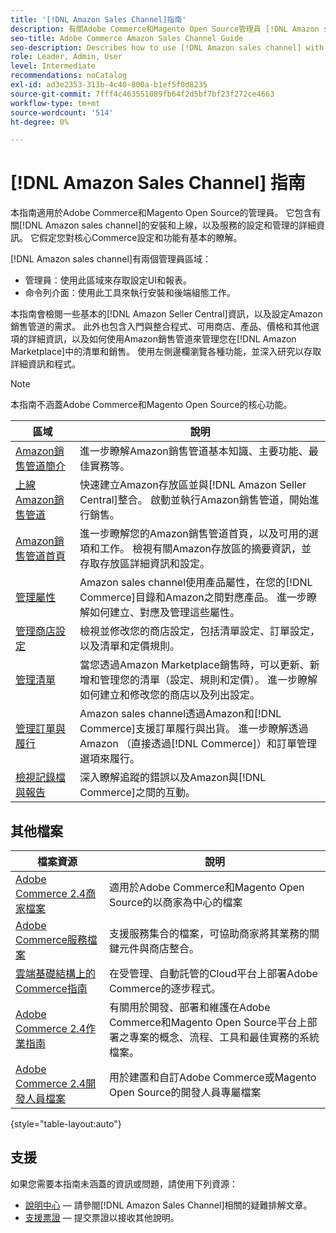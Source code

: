 ```yaml
---
title: '[!DNL Amazon Sales Channel]指南'
description: 有關Adobe Commerce和Magento Open Source管理員 [!DNL Amazon sales channel] 的完整資訊，包括安裝和上線
seo-title: Adobe Commerce Amazon Sales Channel Guide
seo-description: Describes how to use [!DNL Amazon sales channel] with Adobe Commerce or Magento Open Source.
role: Leader, Admin, User
level: Intermediate
recommendations: noCatalog
exl-id: ad3e2353-313b-4c40-800a-b1ef5f0d8235
source-git-commit: 7fff4c463551089fb64f2d5bf7bf23f272ce4663
workflow-type: tm+mt
source-wordcount: '514'
ht-degree: 0%

---
```


# [!DNL Amazon Sales Channel] 指南

本指南適用於Adobe Commerce和Magento Open Source的管理員。 它包含有關[!DNL Amazon sales channel]的安裝和上線，以及服務的設定和管理的詳細資訊。 它假定您對核心Commerce設定和功能有基本的瞭解。

[!DNL Amazon sales channel]有兩個管理員區域：

* 管理員：使用此區域來存取設定UI和報表。
* 命令列介面：使用此工具來執行安裝和後端組態工作。

本指南會檢閱一些基本的[!DNL Amazon Seller Central]資訊，以及設定Amazon銷售管道的需求。 此外也包含入門與整合程式、可用商店、產品、價格和其他選項的詳細資訊，以及如何使用Amazon銷售管道來管理您在[!DNL Amazon Marketplace]中的清單和銷售。 使用左側邊欄瀏覽各種功能，並深入研究以存取詳細資訊和程式。

>[!NOTE]
>
>本指南不涵蓋Adobe Commerce和Magento Open Source的核心功能。

| 區域 | 說明 |
|-------------------------------------------------------------|---------------------------------------------------------------------------------------------------------------------------------------------------------------------------------------------------------------|
| [Amazon銷售管道簡介](./overview.md) | 進一步瞭解Amazon銷售管道基本知識、主要功能、最佳實務等。 |
| [上線Amazon銷售管道](./amazon-onboarding-home.md) | 快速建立Amazon存放區並與[!DNL Amazon Seller Central]整合。 啟動並執行Amazon銷售管道，開始進行銷售。 |
| [Amazon銷售管道首頁](./amazon-sales-channel-home.md) | 進一步瞭解您的Amazon銷售管道首頁，以及可用的選項和工作。 檢視有關Amazon存放區的摘要資訊，並存取存放區詳細資訊和設定。 |
| [管理屬性](./attributes-view.md) | Amazon sales channel使用產品屬性，在您的[!DNL Commerce]目錄和Amazon之間對應產品。 進一步瞭解如何建立、對應及管理這些屬性。 |
| [管理商店設定](./ob-store-review.md) | 檢視並修改您的商店設定，包括清單設定、訂單設定，以及清單和定價規則。 |
| [管理清單](./managing-product-listings.md) | 當您透過Amazon Marketplace銷售時，可以更新、新增和管理您的清單（設定、規則和定價）。 進一步瞭解如何建立和修改您的商店以及列出設定。 |
| [管理訂單與履行](./managing-orders.md) | Amazon sales channel透過Amazon和[!DNL Commerce]支援訂單履行與出貨。 進一步瞭解透過Amazon （直接透過[!DNL Commerce]）和訂單管理選項來履行。 |
| [檢視記錄檔與報告](./amazon-logs-reports.md) | 深入瞭解追蹤的錯誤以及Amazon與[!DNL Commerce]之間的互動。 |

## 其他檔案

| 檔案資源 | 說明 |
|---------------------------------------------------------------------------------------------------------------------------------------|----------------------------------------------------------------------------------------------------------------------------------------------------------------------------------------|
| [Adobe Commerce 2.4商家檔案](https://experienceleague.adobe.com/docs/commerce-admin/user-guides/home.html) | 適用於Adobe Commerce和Magento Open Source的以商家為中心的檔案 |
| [Adobe Commerce服務檔案](https://experienceleague.adobe.com/docs/commerce-merchant-services/user-guides/home.html) | 支援服務集合的檔案，可協助商家將其業務的關鍵元件與商店整合。 |
| [雲端基礎結構上的Commerce指南](https://experienceleague.adobe.com/docs/commerce-cloud-service/user-guide/overview.html) | 在受管理、自動託管的Cloud平台上部署Adobe Commerce的逐步程式。 |
| [Adobe Commerce 2.4作業指南](https://experienceleague.adobe.com/docs/commerce-operations/operational-guides/home.html) | 有關用於開發、部署和維護在Adobe Commerce和Magento Open Source平台上部署之專案的概念、流程、工具和最佳實務的系統檔案。 |
| [Adobe Commerce 2.4開發人員檔案](https://developer.adobe.com/commerce/docs) | 用於建置和自訂Adobe Commerce或Magento Open Source的開發人員專屬檔案 |

{style="table-layout:auto"}

## 支援

如果您需要本指南未涵蓋的資訊或問題，請使用下列資源：

* [說明中心](https://support.magento.com/hc/en-us) — 請參閱[!DNL Amazon Sales Channel]相關的疑難排解文章。
* [支援票證](https://support.magento.com/hc/en-us/articles/360000913794#submit-ticket) — 提交票證以接收其他說明。
